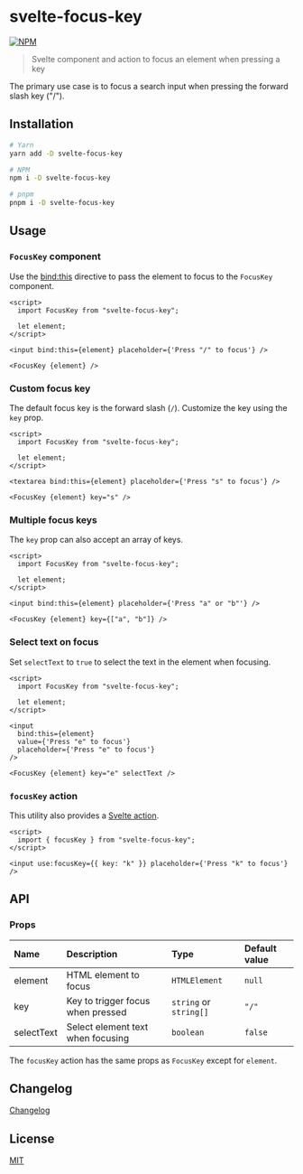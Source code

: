 # svelte-focus-key

[![NPM][npm]][npm-url]

> Svelte component and action to focus an element when pressing a key

The primary use case is to focus a search input when pressing the forward slash key ("/").

## Installation

```bash
# Yarn
yarn add -D svelte-focus-key

# NPM
npm i -D svelte-focus-key

# pnpm
pnpm i -D svelte-focus-key
```

## Usage

### `FocusKey` component

Use the [bind:this](https://svelte.dev/docs#bind_element) directive to pass the element to focus to the `FocusKey` component.

<!-- example-start examples/Basic.svelte -->

```svelte
<script>
  import FocusKey from "svelte-focus-key";

  let element;
</script>

<input bind:this={element} placeholder={'Press "/" to focus'} />

<FocusKey {element} />
```

<!-- example-end -->

### Custom focus key

The default focus key is the forward slash (`/`). Customize the key using the `key` prop.

<!-- example-start examples/CustomFocusKey.svelte -->

```svelte
<script>
  import FocusKey from "svelte-focus-key";

  let element;
</script>

<textarea bind:this={element} placeholder={'Press "s" to focus'} />

<FocusKey {element} key="s" />
```

<!-- example-end -->

### Multiple focus keys

The `key` prop can also accept an array of keys.

<!-- example-start examples/MultipleFocusKeys.svelte -->

```svelte
<script>
  import FocusKey from "svelte-focus-key";

  let element;
</script>

<input bind:this={element} placeholder={'Press "a" or "b"'} />

<FocusKey {element} key={["a", "b"]} />
```

<!-- example-end -->

### Select text on focus

Set `selectText` to `true` to select the text in the element when focusing.

<!-- example-start examples/SelectTextOnFocus.svelte -->

```svelte
<script>
  import FocusKey from "svelte-focus-key";

  let element;
</script>

<input
  bind:this={element}
  value={'Press "e" to focus'}
  placeholder={'Press "e" to focus'}
/>

<FocusKey {element} key="e" selectText />
```

<!-- example-end -->

### `focusKey` action

This utility also provides a [Svelte action](https://svelte.dev/docs#use_action).

<!-- example-start examples/FocusKeyAction.svelte -->

```svelte
<script>
  import { focusKey } from "svelte-focus-key";
</script>

<input use:focusKey={{ key: "k" }} placeholder={'Press "k" to focus'} />
```

<!-- example-end -->

## API

### Props

| Name       | Description                       | Type                   | Default value |
| :--------- | :-------------------------------- | :--------------------- | :------------ |
| element    | HTML element to focus             | `HTMLElement`          | `null`        |
| key        | Key to trigger focus when pressed | `string` or `string[]` | `"/"`         |
| selectText | Select element text when focusing | `boolean`              | `false`       |

The `focusKey` action has the same props as `FocusKey` except for `element`.

## Changelog

[Changelog](./CHANGELOG.md)

## License

[MIT](./LICENSE)

[npm]: https://img.shields.io/npm/v/svelte-focus-key.svg?style=for-the-badge&color=%23ff3e00
[npm-url]: https://npmjs.com/package/svelte-focus-key
